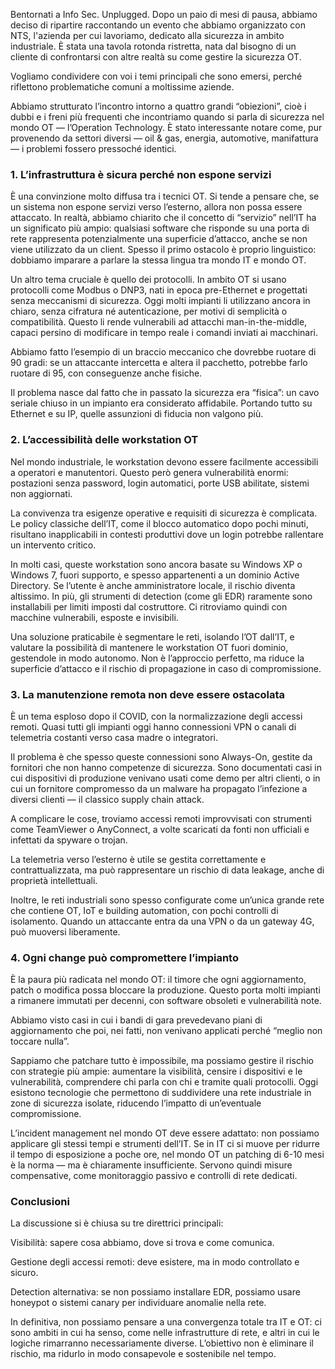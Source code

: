 Bentornati a Info Sec. Unplugged. Dopo un paio di mesi di pausa, abbiamo deciso di ripartire raccontando un evento che abbiamo organizzato con NTS, l'azienda per cui lavoriamo, dedicato alla sicurezza in ambito industriale. È stata una tavola rotonda ristretta, nata dal bisogno di un cliente di confrontarsi con altre realtà su come gestire la sicurezza OT.

Vogliamo condividere con voi i temi principali che sono emersi, perché riflettono problematiche comuni a moltissime aziende.

Abbiamo strutturato l’incontro intorno a quattro grandi “obiezioni”, cioè i dubbi e i freni più frequenti che incontriamo quando si parla di sicurezza nel mondo OT — l’Operation Technology. È stato interessante notare come, pur provenendo da settori diversi — oil & gas, energia, automotive, manifattura — i problemi fossero pressoché identici.

### 1. L’infrastruttura è sicura perché non espone servizi

È una convinzione molto diffusa tra i tecnici OT. Si tende a pensare che, se un sistema non espone servizi verso l’esterno, allora non possa essere attaccato. In realtà, abbiamo chiarito che il concetto di “servizio” nell’IT ha un significato più ampio: qualsiasi software che risponde su una porta di rete rappresenta potenzialmente una superficie d’attacco, anche se non viene utilizzato da un client.
Spesso il primo ostacolo è proprio linguistico: dobbiamo imparare a parlare la stessa lingua tra mondo IT e mondo OT.

Un altro tema cruciale è quello dei protocolli. In ambito OT si usano protocolli come Modbus o DNP3, nati in epoca pre-Ethernet e progettati senza meccanismi di sicurezza. Oggi molti impianti li utilizzano ancora in chiaro, senza cifratura né autenticazione, per motivi di semplicità o compatibilità. Questo li rende vulnerabili ad attacchi man-in-the-middle, capaci persino di modificare in tempo reale i comandi inviati ai macchinari.

Abbiamo fatto l’esempio di un braccio meccanico che dovrebbe ruotare di 90 gradi: se un attaccante intercetta e altera il pacchetto, potrebbe farlo ruotare di 95, con conseguenze anche fisiche.

Il problema nasce dal fatto che in passato la sicurezza era “fisica”: un cavo seriale chiuso in un impianto era considerato affidabile. Portando tutto su Ethernet e su IP, quelle assunzioni di fiducia non valgono più.

### 2. L’accessibilità delle workstation OT

Nel mondo industriale, le workstation devono essere facilmente accessibili a operatori e manutentori. Questo però genera vulnerabilità enormi: postazioni senza password, login automatici, porte USB abilitate, sistemi non aggiornati.

La convivenza tra esigenze operative e requisiti di sicurezza è complicata. Le policy classiche dell’IT, come il blocco automatico dopo pochi minuti, risultano inapplicabili in contesti produttivi dove un login potrebbe rallentare un intervento critico.

In molti casi, queste workstation sono ancora basate su Windows XP o Windows 7, fuori supporto, e spesso appartenenti a un dominio Active Directory. Se l’utente è anche amministratore locale, il rischio diventa altissimo.
In più, gli strumenti di detection (come gli EDR) raramente sono installabili per limiti imposti dal costruttore. Ci ritroviamo quindi con macchine vulnerabili, esposte e invisibili.

Una soluzione praticabile è segmentare le reti, isolando l’OT dall’IT, e valutare la possibilità di mantenere le workstation OT fuori dominio, gestendole in modo autonomo. Non è l’approccio perfetto, ma riduce la superficie d’attacco e il rischio di propagazione in caso di compromissione.

### 3. La manutenzione remota non deve essere ostacolata

È un tema esploso dopo il COVID, con la normalizzazione degli accessi remoti. Quasi tutti gli impianti oggi hanno connessioni VPN o canali di telemetria costanti verso casa madre o integratori.

Il problema è che spesso queste connessioni sono Always-On, gestite da fornitori che non hanno competenze di sicurezza. Sono documentati casi in cui dispositivi di produzione venivano usati come demo per altri clienti, o in cui un fornitore compromesso da un malware ha propagato l’infezione a diversi clienti — il classico supply chain attack.

A complicare le cose, troviamo accessi remoti improvvisati con strumenti come TeamViewer o AnyConnect, a volte scaricati da fonti non ufficiali e infettati da spyware o trojan.

La telemetria verso l’esterno è utile se gestita correttamente e contrattualizzata, ma può rappresentare un rischio di data leakage, anche di proprietà intellettuali.

Inoltre, le reti industriali sono spesso configurate come un’unica grande rete che contiene OT, IoT e building automation, con pochi controlli di isolamento. Quando un attaccante entra da una VPN o da un gateway 4G, può muoversi liberamente.

### 4. Ogni change può compromettere l’impianto

È la paura più radicata nel mondo OT: il timore che ogni aggiornamento, patch o modifica possa bloccare la produzione. Questo porta molti impianti a rimanere immutati per decenni, con software obsoleti e vulnerabilità note.

Abbiamo visto casi in cui i bandi di gara prevedevano piani di aggiornamento che poi, nei fatti, non venivano applicati perché “meglio non toccare nulla”.

Sappiamo che patchare tutto è impossibile, ma possiamo gestire il rischio con strategie più ampie: aumentare la visibilità, censire i dispositivi e le vulnerabilità, comprendere chi parla con chi e tramite quali protocolli. Oggi esistono tecnologie che permettono di suddividere una rete industriale in zone di sicurezza isolate, riducendo l’impatto di un’eventuale compromissione.

L’incident management nel mondo OT deve essere adattato: non possiamo applicare gli stessi tempi e strumenti dell’IT. Se in IT ci si muove per ridurre il tempo di esposizione a poche ore, nel mondo OT un patching di 6-10 mesi è la norma — ma è chiaramente insufficiente. Servono quindi misure compensative, come monitoraggio passivo e controlli di rete dedicati.

### Conclusioni

La discussione si è chiusa su tre direttrici principali:

Visibilità: sapere cosa abbiamo, dove si trova e come comunica.

Gestione degli accessi remoti: deve esistere, ma in modo controllato e sicuro.

Detection alternativa: se non possiamo installare EDR, possiamo usare honeypot o sistemi canary per individuare anomalie nella rete.

In definitiva, non possiamo pensare a una convergenza totale tra IT e OT: ci sono ambiti in cui ha senso, come nelle infrastrutture di rete, e altri in cui le logiche rimarranno necessariamente diverse.
L’obiettivo non è eliminare il rischio, ma ridurlo in modo consapevole e sostenibile nel tempo.
